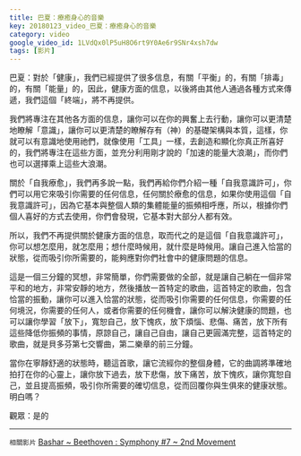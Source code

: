 ```yaml
---
title: 巴夏：療癒身心的音樂
key: 20180123_video_巴夏：療癒身心的音樂
category: video
google_video_id: 1LVdQx0lP5uH8O6rt9Y0Ae6r9SNr4xsh7dw
tags: [影片]
---
```


巴夏：對於「健康」，我們已經提供了很多信息，有關「平衡」的，有關「排毒」的，有關「能量」的，因此，健康方面的信息，以後將由其他人通過各種方式來傳遞，我們這個「終端」，將不再提供。

我們將專注在其他各方面的信息，讓你可以在你的興奮上去行動，讓你可以更清楚地瞭解「意識」，讓你可以更清楚的瞭解存有（神）的基礎架構與本質，這樣，你就可以有意識地使用祂們，就像使用「工具」一樣，去創造和顯化你真正所喜好的，我們將專注在這些方面，並充分利用剛才說的「加速的能量大浪潮」，而你們也可以選擇乘上這些大浪潮。

關於「自我療愈」，我們再多說一點，我們再給你們介紹一種「自我意識許可」，你們可以用它來吸引你需要的任何信息，任何關於療愈的信息，如果你使用這個「自我意識許可」，因為它基本與整個人類的集體能量的振頻相呼應，所以，根據你們個人喜好的方式去使用，你們會發現，它基本對大部分人都有效。

所以，我們不再提供關於健康方面的信息，取而代之的是這個「自我意識許可」，你可以想怎麼用，就怎麼用；想什麼時候用，就什麼是時候用。讓自己進入恰當的狀態，從而吸引你所需要的，能夠應對你們社會中的健康問題的信息。

這是一個三分鐘的冥想，非常簡單，你們需要做的全部，就是讓自己躺在一個非常平和的地方，非常安靜的地方，然後播放一首特定的歌曲，這首特定的歌曲，包含恰當的振動，讓你可以進入恰當的狀態，從而吸引你需要的任何信息，你需要的任何境況，你需要的任何人，或者你需要的任何機會，讓你可以解決健康的問題，也可以讓你學習「放下」，寬恕自己，放下愧疚，放下煩惱、悲傷、痛苦，放下所有這些降低你振頻的事情，原諒自己，讓自己自由，讓自己更圓滿完整，這首特定的歌曲，就是貝多芬第七交響曲，第二樂章的前三分鐘。

當你在寧靜舒適的狀態時，聽這首歌，讓它流經你的整個身體，它的曲調將準確地拍打在你的心靈上，讓你放下過去，放下悲傷，放下痛苦，放下愧疚，讓你寬恕自己，並且提高振頻，吸引你所需要的確切信息，從而回覆你與生俱來的健康狀態。明白嗎？

觀眾：是的

---

`相關影片` [Bashar ~ Beethoven : Symphony #7 ~ 2nd Movement](https://www.youtube.com/watch?v=5wwb9C75Ibg)
